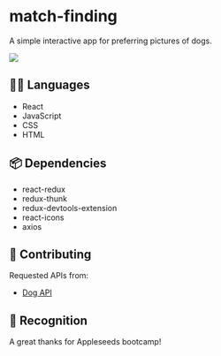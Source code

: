 
# match-finding

A simple interactive app for preferring pictures of dogs.

![](assets/images/app-view.png)

## :technologist: Languages

- React
- JavaScript
- CSS
- HTML

## :package: Dependencies

- react-redux
- redux-thunk
- redux-devtools-extension
- react-icons
- axios

## :rocket: Contributing

Requested APIs from:

- [Dog API](https://dog.ceo/dog-api/)

## :beers: Recognition 

A great thanks for Appleseeds bootcamp!
